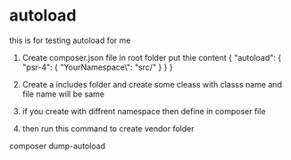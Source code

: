 # autoload
this is for testing autoload for me

1. Create composer.json file in root folder
put thie content 
{
    "autoload": {
        "psr-4": {
            "YourNamespace\\": "src/"
        }
    }
}

2. Create a includes folder and create some cleass with classs name and file name will be same 
3. if you create with diffrent namespace then define in composer file 
4. then run this command to create vendor folder 

composer dump-autoload


